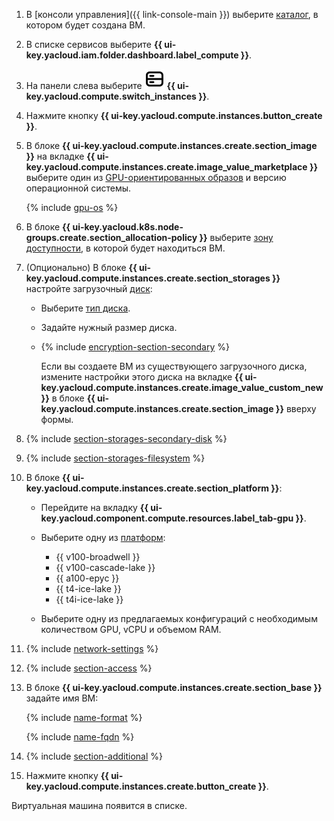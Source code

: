 1. В [консоли управления]({{ link-console-main }}) выберите [каталог](../../../resource-manager/concepts/resources-hierarchy.md#folder), в котором будет создана ВМ.
1. В списке сервисов выберите **{{ ui-key.yacloud.iam.folder.dashboard.label_compute }}**.
1. На панели слева выберите ![image](../../../_assets/console-icons/server.svg) **{{ ui-key.yacloud.compute.switch_instances }}**.
1. Нажмите кнопку **{{ ui-key.yacloud.compute.instances.button_create }}**.
1. В блоке **{{ ui-key.yacloud.compute.instances.create.section_image }}** на вкладке **{{ ui-key.yacloud.compute.instances.create.image_value_marketplace }}** выберите один из [GPU-ориентированных образов](/marketplace?search=gpu) и версию операционной системы.

    {% include [gpu-os](../gpu-os.md) %}

1. В блоке **{{ ui-key.yacloud.k8s.node-groups.create.section_allocation-policy }}** выберите [зону доступности](../../../overview/concepts/geo-scope.md), в которой будет находиться ВМ.
1. (Опционально) В блоке **{{ ui-key.yacloud.compute.instances.create.section_storages }}** настройте загрузочный [диск](../../../compute/concepts/disk.md):

    * Выберите [тип диска](../../../compute/concepts/disk.md#disks_types).
    * Задайте нужный размер диска.
    * {% include [encryption-section-secondary](../encryption-section-secondary.md) %}

        Если вы создаете ВМ из существующего загрузочного диска, измените настройки этого диска на вкладке **{{ ui-key.yacloud.compute.instances.create.image_value_custom_new }}** в блоке **{{ ui-key.yacloud.compute.instances.create.section_image }}** вверху формы.

1. {% include [section-storages-secondary-disk](section-storages-secondary-disk.md) %}
1. {% include [section-storages-filesystem](section-storages-filesystem.md) %}
1. В блоке **{{ ui-key.yacloud.compute.instances.create.section_platform }}**:

    * Перейдите на вкладку **{{ ui-key.yacloud.component.compute.resources.label_tab-gpu }}**.
    * Выберите одну из [платформ](../../../compute/concepts/vm-platforms.md#gpu-platforms):

        * {{ v100-broadwell }}
        * {{ v100-cascade-lake }}
        * {{ a100-epyc }}
        * {{ t4-ice-lake }}
        * {{ t4i-ice-lake }}

    * Выберите одну из предлагаемых конфигураций с необходимым количеством GPU, vCPU и объемом RAM.

1. {% include [network-settings](section-network.md) %}
1. {% include [section-access](section-access.md) %}

1. В блоке **{{ ui-key.yacloud.compute.instances.create.section_base }}** задайте имя ВМ:

    {% include [name-format](../../name-format.md) %}

    {% include [name-fqdn](../../compute/name-fqdn.md) %}

1. {% include [section-additional](section-additional.md) %}
1. Нажмите кнопку **{{ ui-key.yacloud.compute.instances.create.button_create }}**.

Виртуальная машина появится в списке.